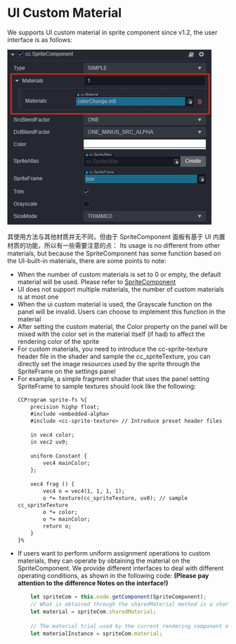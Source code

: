 # UI Custom Material
We supports UI custom material in sprite component since v1.2, the user interface is as follows:

![](ui-material/UIMaterial.png)

其使用方法与其他材质并无不同，但由于 SpriteComponent 面板有基于 UI 内置材质的功能，所以有一些需要注意的点：
Its usage is no different from other materials, but because the SpriteComponent has some function based on the UI-built-in materials, there are some points to note:

- When the number of custom materials is set to 0 or empty, the default material will be used. Please refer to [SpriteComponent](../editor/sprite.md)
- UI does not support multiple materials, the number of custom materials is at most one
- When the ui custom material is used, the Grayscale function on the panel will be invalid. Users can choose to implement this function in the material
- After setting the custom material, the Color property on the panel will be mixed with the color set in the material itself (if had) to affect the rendering color of the sprite
- For custom materials, you need to introduce the cc-sprite-texture header file in the shader and sample the cc_spriteTexture, you can directly set the image resources used by the sprite through the SpriteFrame on the settings panel
- For example, a simple fragment shader that uses the panel setting SpriteFrame to sample textures should look like the following:
    ```
    CCProgram sprite-fs %{
        precision highp float;
        #include <embedded-alpha>
        #include <cc-sprite-texture> // Introduce preset header files

        in vec4 color;
        in vec2 uv0;
        
        uniform Constant {
            vec4 mainColor;
        };
        
        vec4 frag () {
            vec4 o = vec4(1, 1, 1, 1);
            o *= texture(cc_spriteTexture, uv0); // sample cc_spriteTexture
            o *= color;
            o *= mainColor;
            return o;
        }
    }%
    ```
- If users want to perform uniform assignment operations to custom materials, they can operate by obtaining the material on the SpriteComponent. We provide different interfaces to deal with different operating conditions, as shown in the following code: **(Please pay attention to the difference Notes on the interface!)**
    ```ts
        let spriteCom = this.node.getComponent(SpriteComponent);
        // What is obtained through the sharedMaterial method is a shared material resource, and operations on material will affect all rendering objects that use this material
        let material = spriteCom.sharedMaterial;

        // The material trial used by the current rendering component obtained through the material method, the operation for material Instance will only affect the current component
        let materialInstance = spriteCom.material;

    ```


